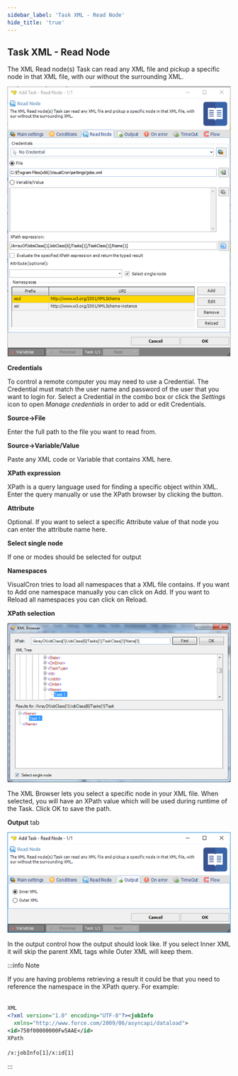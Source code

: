 ```yaml
---
sidebar_label: 'Task XML - Read Node'
hide_title: 'true'
---
```


## Task XML - Read Node

The XML Read node(s) Task can read any XML file and pickup a specific node in that XML file, with our without the surrounding XML.

![](../../../static/img/taskxmlreadnode.png)

**Credentials**

To control a remote computer you may need to use a Credential. The Credential must match the user name and password of the user that you want to login for. Select a Credential in the combo box or click the *Settings* icon to open *Manage credentials* in order to add or edit Credentials.
 
**Source->File**

Enter the full path to the file you want to read from.
 
**Source->Variable/Value**

Paste any XML code or Variable that contains XML here.
 
**XPath expression**

XPath is a query language used for finding a specific object within XML. Enter the query manually or use the XPath browser by clicking the button.
 
**Attribute**

Optional. If you want to select a specific Attribute value of that node you can enter the attribute name here.
 
**Select single node**

If one or modes should be selected for output
 
**Namespaces**

VisualCron tries to load all namespaces that a XML file contains. If you want to Add one namespace manually you can click on Add. If you want to Reload all namespaces you can click on Reload.
 
**XPath selection**

![](../../../static/img/cddddlip0015.png)

The XML Browser lets you select a specific node in your XML file. When selected, you will have an XPath value which will be used during runtime of the Task. Click OK to save the path.

**Output** tab

![](../../../static/img/taskxmlreadnodeoutput.png)

In the output control how the output should look like. If you select Inner XML it will skip the parent XML tags while Outer XML will keep them.
 
:::info Note

If you are having problems retrieving a result it could be that you need to reference the namespace in the XPath query. For example:

```xml 

XML
<?xml version="1.0" encoding="UTF-8"?><jobInfo
  xmlns="http://www.force.com/2009/06/asyncapi/dataload">
<id>750f00000000Fw5AAE</id>
XPath
 
/x:jobInfo[1]/x:id[1]

```

:::